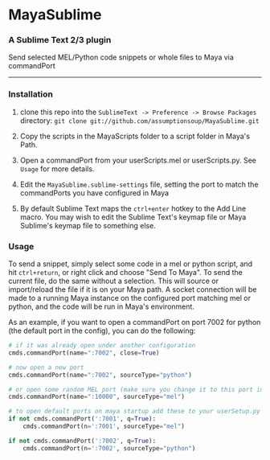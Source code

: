 # MayaSublime
### A Sublime Text 2/3 plugin

Send selected MEL/Python code snippets or whole files to Maya via commandPort

----------

### Installation

1. clone this repo into the `SublimeText -> Preference -> Browse Packages` directory:
`git clone git://github.com/assumptionsoup/MayaSublime.git`

2. Copy the scripts in the MayaScripts folder to a script folder in Maya's Path.

3. Open a commandPort from your userScripts.mel or userScripts.py.  See `Usage` for more details.

4. Edit the `MayaSublime.sublime-settings` file, setting the port to match the commandPorts you have configured in Maya

5. By default Sublime Text maps the `ctrl+enter` hotkey to the Add Line macro. You may wish to edit the Sublime Text's
keymap file or Maya Sublime's keymap file to something else.

### Usage

To send a snippet, simply select some code in a mel or python script, and hit `ctrl+return`, or right click and choose "Send To Maya".
To send the current file, do the same without a selection. This will source or import/reload the file if it is on your Maya path.
A socket connection will be made to a running Maya instance on the configured port matching mel or python, and the code will be
run in Maya's environment.

As an example, if you want to open a commandPort on port 7002 for python (the default port in the config), you can do the following:

```python
# if it was already open under another configuration
cmds.commandPort(name=":7002", close=True)

# now open a new port
cmds.commandPort(name=":7002", sourceType="python")

# or open some random MEL port (make sure you change it to this port in your config file)
cmds.commandPort(name=":10000", sourceType="mel")

# to open default ports on maya startup add these to your userSetup.py
if not cmds.commandPort(':7001', q=True):
    cmds.commandPort(n=':7001', sourceType="mel")

if not cmds.commandPort(':7002', q=True):
    cmds.commandPort(n=':7002', sourceType="python")

```
